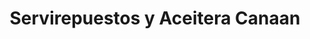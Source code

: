 ---
title: "Servirepuestos y Aceitera Canaan"
url: /retalhuleu/servirepuestos-y-aceitera-canaan/
shop: reparación de automóviles
---